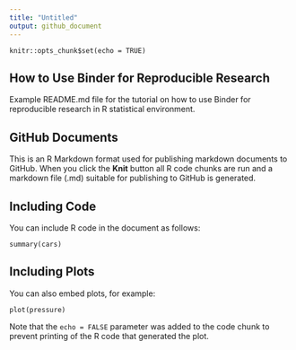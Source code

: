 ```yaml
---
title: "Untitled"
output: github_document
---
```


```{r setup, include=FALSE}
knitr::opts_chunk$set(echo = TRUE)
```

## How to Use Binder for Reproducible Research

Example README.md file for the tutorial on how to use Binder for reproducible research in R statistical environment.

## GitHub Documents

This is an R Markdown format used for publishing markdown documents to GitHub. When you click the **Knit** button all R code chunks are run and a markdown file (.md) suitable for publishing to GitHub is generated.

## Including Code

You can include R code in the document as follows:

```{r cars}
summary(cars)
```

## Including Plots

You can also embed plots, for example:

```{r pressure, echo=FALSE}
plot(pressure)
```

Note that the `echo = FALSE` parameter was added to the code chunk to prevent printing of the R code that generated the plot.

